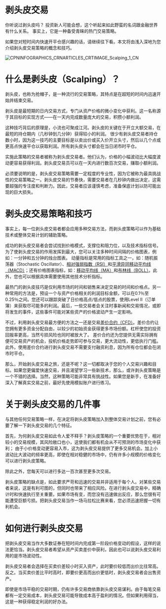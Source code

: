 # 剥头皮交易

你听说过剥头皮吗？ 投资新人可能会想，这个听起来如此野蛮的名词跟金融世界有什么关系。 事实上，它是一种备受青睐的热门交易策略。

如果您对短时间内快速开平仓感兴趣的话，请继续往下看。本文将由浅入深地为您介绍剥头皮交易策略的概念和技巧。

![CPNINFOGRAPHICS_CRNARTICLES_CRTIMAGE_Scalping_1_CN](https://github.com/user-attachments/assets/a0be0dfd-f256-48e0-b58a-888bebdcdd92)

 
# 什么是剥头皮（Scalping）？

剥头皮，也称为抢帽子，是一种流行的交易策略，其特点是在超短的时间内迅速开始并结束交易。

剥头皮是最短期的日内交易方式，专门从资产价格的微小变化中获利。这一名称源于其目标的实现方式——在一天内完成数量庞大的交易，积攒小额利润。

这种技巧背后的原理是，小流也可聚成江河。剥头皮的关键在于开立大额交易，在最短的持仓期内（几秒钟到几分钟）获得较小的利润。 很少有剥头皮交易者持仓数小时，因为这一技巧的主要目标是以卖出价或买入价开立头寸，然后以几个点或更高点快速平仓以获取利润。所有剥头皮头寸都会在当日闭市时平仓。

实施此策略的交易者被称为剥头皮交易者。他们认为，价格的小幅波动比大幅度波动更容易获得利润。剥头皮交易员可以在一天内进行数百次交易，赚取小额利润。

必须要说明的是，剥头皮交易策略需要一定程度的专业性，因为它被称为最具挑战性的交易策略之一。剥头皮交易的节奏快，需要交易者在几秒钟内做出决定，这需要超强的专注度和判断力。因此，交易者应该谨慎考虑，准备保底计划以防可能出现的巨大损失。

 
# 剥头皮交易策略和技巧

事实上，每一位剥头皮交易者都会应用多种交易方法，而剥头皮策略可以作为基础技术或整体交易计划的辅助策略。

成功的剥头皮交易者会尝试找到价格模式，支撑位和阻力位，以及技术指标信号。为了使剥头皮交易的作用发挥到最大，您可以关注多种时间间隔的价格图表，例如：一分钟和五分钟的烛台图表。
动量指标是常用的指标工具之一，如：随机振荡器（Stochastic Oscillator）、[相对强弱指数（RSI）](https://capital.com/zh/relative-strength-index)和[平滑异同移动平均线（MACD）](https://capital.com/zh/macd)；还有价格图表指标，如：[移动平均线（MA）](https://capital.com/zh/moving-average)和[布林线（BOLL）](https://capital.com/zh/bollinger-bands)。此外，您也可以根据具体需要使用其他技术分析指标。

最热门的剥头皮技巧是仅利用市场的时间和销售来决定交易的时间和价格点。另一种常用的方法是，预设一个与资产价格相关的利润目标金额，可以在0.1％至0.25％之间。您还可以跟踪突破了日价格高点/低点的股票，使用Level II（订单簿）来获取尽可能多的利润。最后，一些交易者会关注时事新闻和交易情况，或即将发生的事件，这些事件可能对某些资产的价格波动产生一定影响。

不过，利用剥头皮交易最方便的方法之一还是交易[差价合约（CFD）](https://capital.com/zh/what-is-cfd-trading)。差价合约让您拥有更多资金分配自由，以较少的初始资金获得更多市场份额。杠杆使您的投资回报率更高，当然亏损风险也同时被放大了。
差价合约还为您提供无需实际拥有便可交易资产的机会，投机价格走势即可参与交易，更大流动性，更低执行门槛。此外，使用差价合约进行剥头皮交易不需要支付融资利息，因为所有仓位都会在闭市时平仓。

那么，开始剥头皮交易之旅，还是不呢？这一切都取决于您的个人交易兴趣和目标。如果您更偏爱快速交易，并且渴望学习一些新技术，那么，或许剥头皮策略是一个不错的选择。当然，这种策略可能非常具有挑战性。如果您是新手，在准备好深入了解真实交易之前，最好先使用模拟账户进行练习。

 
# 关于剥头皮交易的几件事

与其他任何交易策略一样，在决定将剥头皮策略加入到整体交易计划之前，您有必要了解一下剥头皮交易的几个特征。

首先，为何剥头皮交易如此令人爱不释手？剥头皮策略的一个重要优势在于，相对较小的交易规模，其风险敞口也小，这使我们都有机会从不可预测的市场变化中获利；
由于小价格变动更容易入市，这为剥头皮交易提供了更多交易机会。加上小波动比大波动的频率更高，即使在相对稳健的市场中，仍有许多小规模的价格变化可以进行剥头皮策略。

除此之外，您每天可以进行多达一百次甚至更多次交易。

剥头皮策略的缺点是，如此要求严苛和迅速的交易并非适用于每个人。对某些交易者来说，这是有利可图的，但同时也带来了相应风险。在进行剥头皮交易中，精确计时和快速执行至关重要。如果市场有变，而您没有迅速做出反应，那么您很有可能遭受巨额亏损。把剥头皮交易当作一场马拉松比赛来看，您必须迅速把握一切有利机会。

 
# 如何进行剥头皮交易

把剥头皮交易当作大多数证券在短时间内完成第一阶段价格变动的假设，这样的说法更恰当。剥头皮交易者希望从资产买卖差价中获利，因此也可以说剥头皮交易利用的是市场波动性。

剥头皮交易者会选择在买卖价差较小时买入资产，此时要价较低而出价比往常高。反之。当买卖价差比平时高时，即要价更高而出价更低时，剥头皮交易者会出售资产。

即使是市场平稳的交易时期，仍有许多交易商依靠剥头皮交易谋利。由于每笔交易都有一定交易成本，剥头皮交易可能导致成本高于盈利的情况。但如果利用得当，这是一种获得稳定利润的好办法。

